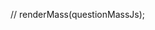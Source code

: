 <!-- // function onStatus(q) {
//   if (q.status === true) {
//     return `
//       <span class="icon has-text-success">
//         <i class="fas fa-check-square"></i><p>Понял</p>
//       </span>`;
//   } else {
//     return `
//       <span class="icon has-text-danger ">
//         <i class="fas fa-ban"></i><p>Не понял</p>
//       </span>`;
//   }
// }

// function onStatus(q) {
//   return `
//     <span class="icon ${q.status ? "has-text-success" : "has-text-danger"}">
//       <i class="fas ${q.status ? "fa-check-square" : "fa-ban"}"></i>
//       <p>${q.status ? "Понял" : "Не понял"}</p>
//     </span>
//   `;
// } -->

// renderMass(questionMassJs);
